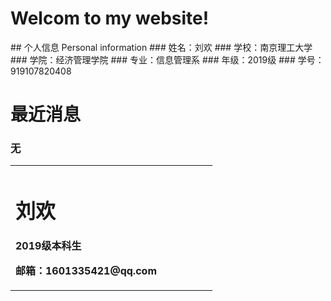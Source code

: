 # Welcom to my website!
</hr>
## 个人信息 Personal information
### 姓名：刘欢
### 学校：南京理工大学
### 学院：经济管理学院
### 专业：信息管理系
### 年级：2019级
### 学号：919107820408

# 最近消息
### 无
<table border='0'>
  <tr>
    <td width="75%">
      <h1>刘欢</h1>
      <p><b>2019级本科生</b><p>
      <p><b>邮箱：1601335421@qq.com</b></p>
    </td>
  </tr>
 </table>

